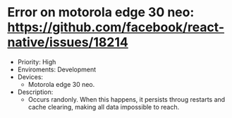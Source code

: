 # Error on motorola edge 30 neo: https://github.com/facebook/react-native/issues/18214

- Priority: High
- Enviroments: Development
- Devices:
  * Motorola edge 30 neo.
- Description:
  * Occurs randonly. When this happens, it persists throug restarts and cache clearing, making all data impossible to reach.